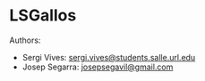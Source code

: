 # LSGallos

Authors:
- Sergi Vives: sergi.vives@students.salle.url.edu
- Josep Segarra: josepsegavil@gmail.com
